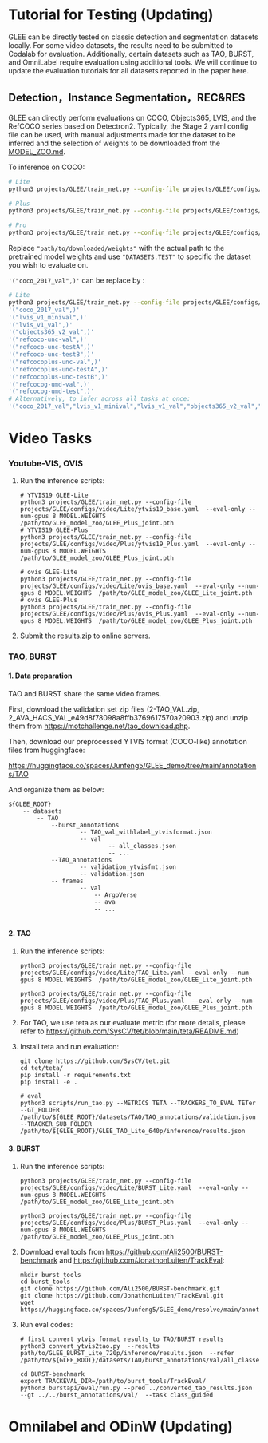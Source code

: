 # Tutorial for Testing (Updating)

GLEE can be directly tested on classic detection and segmentation datasets locally. For some video datasets, the results need to be submitted to Codalab for evaluation. Additionally, certain datasets such as TAO, BURST, and OmniLabel require evaluation using additional tools. We will continue to update the evaluation tutorials for all datasets reported in the paper here.



## Detection，Instance Segmentation，REC&RES 

GLEE can directly perform evaluations on COCO, Objects365, LVIS, and the RefCOCO series based on Detectron2. Typically, the Stage 2 yaml config file can be used, with manual adjustments made for the dataset to be inferred and the selection of weights to be downloaded from the  [MODEL_ZOO.md](MODEL_ZOO.md).

To inference on COCO:

```bash
# Lite
python3 projects/GLEE/train_net.py --config-file projects/GLEE/configs/images/Lite/Stage2_joint_training_CLIPteacher_R50.yaml  --num-gpus 8 --eval-only  MODEL.WEIGHTS path/to/GLEE_Lite_joint.pth  DATASETS.TEST '("coco_2017_val",)'

# Plus
python3 projects/GLEE/train_net.py --config-file projects/GLEE/configs/images/Plus/Stage2_joint_training_CLIPteacher_SwinL.yaml  --num-gpus 8 --eval-only  MODEL.WEIGHTS path/to/GLEE_Plus_joint.pth DATASETS.TEST '("coco_2017_val",)'

# Pro
python3 projects/GLEE/train_net.py --config-file projects/GLEE/configs/images/Pro/Stage2_joint_training_CLIPteacher_EVA02L.yaml  --num-gpus 8 --eval-only  MODEL.WEIGHTS path/to/GLEE_Pro_joint.pth DATASETS.TEST '("coco_2017_val",)'

```

Replace `"path/to/downloaded/weights"` with the actual path to the pretrained model weights and use `"DATASETS.TEST"` to specific the dataset you wish to evaluate on.

`'("coco_2017_val",)'` can be replace by :

```bash
# Lite
python3 projects/GLEE/train_net.py --config-file projects/GLEE/configs/images/Lite/Stage2_joint_training_CLIPteacher_R50.yaml  --num-gpus 8 --eval-only  MODEL.WEIGHTS path/to/GLEE_Lite_joint.pth  DATASETS.TEST 
'("coco_2017_val",)'
'("lvis_v1_minival",)'
'("lvis_v1_val",)'
'("objects365_v2_val",)'
'("refcoco-unc-val",)'
'("refcoco-unc-testA",)'
'("refcoco-unc-testB",)'
'("refcocoplus-unc-val",)'
'("refcocoplus-unc-testA",)'
'("refcocoplus-unc-testB",)'
'("refcocog-umd-val",)'
'("refcocog-umd-test",)'
# Alternatively, to infer across all tasks at once:
'("coco_2017_val","lvis_v1_minival","lvis_v1_val","objects365_v2_val","refcoco-unc-val","refcoco-unc-testA","refcoco-unc-testB","refcocoplus-unc-val","refcocoplus-unc-testA","refcocoplus-unc-testB","refcocog-umd-val","refcocog-umd-test",)'
```



 

# Video Tasks 

### Youtube-VIS, OVIS

1. Run the inference scripts:

   ```
   # YTVIS19 GLEE-Lite
   python3 projects/GLEE/train_net.py --config-file projects/GLEE/configs/video/Lite/ytvis19_base.yaml  --eval-only --num-gpus 8 MODEL.WEIGHTS  /path/to/GLEE_model_zoo/GLEE_Plus_joint.pth 
   # YTVIS19 GLEE-Plus
   python3 projects/GLEE/train_net.py --config-file projects/GLEE/configs/video/Plus/ytvis19_Plus.yaml  --eval-only --num-gpus 8 MODEL.WEIGHTS /path/to/GLEE_model_zoo/GLEE_Plus_joint.pth 
   
   # ovis GLEE-Lite
   python3 projects/GLEE/train_net.py --config-file projects/GLEE/configs/video/Lite/ovis_base.yaml  --eval-only --num-gpus 8 MODEL.WEIGHTS  /path/to/GLEE_model_zoo/GLEE_Lite_joint.pth 
   # ovis GLEE-Plus
   python3 projects/GLEE/train_net.py --config-file projects/GLEE/configs/video/Plus/ovis_Plus.yaml  --eval-only --num-gpus 8 MODEL.WEIGHTS  /path/to/GLEE_model_zoo/GLEE_Plus_joint.pth 
   ```

2. Submit the results.zip to online servers.







### TAO, BURST

#### 1. Data preparation

TAO and BURST share the same video frames.

First, download the validation set zip files (2-TAO_VAL.zip, 2_AVA_HACS_VAL_e49d8f78098a8ffb3769617570a20903.zip) and unzip them from https://motchallenge.net/tao_download.php.

Then, download our preprocessed YTVIS format (COCO-like) annotation files from huggingface:

https://huggingface.co/spaces/Junfeng5/GLEE_demo/tree/main/annotations/TAO

And organize them as below:

```
${GLEE_ROOT}
    -- datasets
        -- TAO 
            --burst_annotations
            		-- TAO_val_withlabel_ytvisformat.json
            		-- val
            				-- all_classes.json
            				-- ...
            --TAO_annotations
            	 	-- validation_ytvisfmt.json
            	 	-- validation.json
            -- frames
            		-- val
            			-- ArgoVerse
            			-- ava
            			-- ...
           
```

#### 2. TAO

1. Run the inference scripts:

   ```
   python3 projects/GLEE/train_net.py --config-file projects/GLEE/configs/video/Lite/TAO_Lite.yaml --eval-only --num-gpus 8 MODEL.WEIGHTS  /path/to/GLEE_model_zoo/GLEE_Lite_joint.pth 
   
   python3 projects/GLEE/train_net.py --config-file projects/GLEE/configs/video/Plus/TAO_Plus.yaml  --eval-only --num-gpus 8 MODEL.WEIGHTS  /path/to/GLEE_model_zoo/GLEE_Plus_joint.pth 
   ```

   

2. For TAO, we use teta as our evaluate metric (for more details, please refer to https://github.com/SysCV/tet/blob/main/teta/README.md)

3. Install teta and run evaluation:

   ```
   git clone https://github.com/SysCV/tet.git
   cd tet/teta/
   pip install -r requirements.txt
   pip install -e .
   
   # eval
   python3 scripts/run_tao.py --METRICS TETA --TRACKERS_TO_EVAL TETer --GT_FOLDER /path/to/${GLEE_ROOT}/datasets/TAO/TAO_annotations/validation.json  --TRACKER_SUB_FOLDER  /path/to/${GLEE_ROOT}/GLEE_TAO_Lite_640p/inference/results.json 
   
   ```

#### 3. BURST

1. Run the inference scripts:

   ```
   python3 projects/GLEE/train_net.py --config-file projects/GLEE/configs/video/Lite/BURST_Lite.yaml  --eval-only --num-gpus 8 MODEL.WEIGHTS  /path/to/GLEE_model_zoo/GLEE_Lite_joint.pth 
   
   python3 projects/GLEE/train_net.py --config-file projects/GLEE/configs/video/Plus/BURST_Plus.yaml  --eval-only --num-gpus 8 MODEL.WEIGHTS  /path/to/GLEE_model_zoo/GLEE_Plus_joint.pth 
   ```

2. Download eval tools from https://github.com/Ali2500/BURST-benchmark and https://github.com/JonathonLuiten/TrackEval:

   ```
   mkdir burst_tools
   cd burst_tools
   git clone https://github.com/Ali2500/BURST-benchmark.git
   git clone https://github.com/JonathonLuiten/TrackEval.git
   wget https://huggingface.co/spaces/Junfeng5/GLEE_demo/resolve/main/annotations/convert_ytvis2tao.py
   ```

   

3. Run eval codes:

   ```
   # first convert ytvis format results to TAO/BURST results
   python3 convert_ytvis2tao.py  --results path/to/GLEE_BURST_Lite_720p/inference/results.json  --refer /path/to/${GLEE_ROOT}/datasets/TAO/burst_annotations/val/all_classes.json 
   
   cd BURST-benchmark
   export TRACKEVAL_DIR=/path/to/burst_tools/TrackEval/
   python3 burstapi/eval/run.py --pred ../converted_tao_results.json   --gt ../../burst_annotations/val/  --task class_guided
   ```

   



# Omnilabel and ODinW (Updating)

